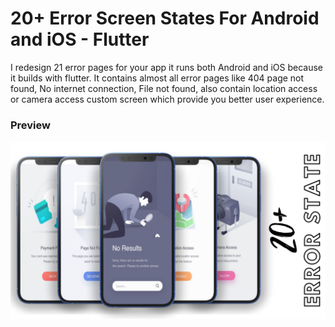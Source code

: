 # 20+ Error Screen States For Android and iOS - Flutter

I redesign 21 error pages for your app it runs both Android and iOS because it builds with flutter. It contains almost all error pages like 404 page not found, No internet connection, File not found, also contain location access or camera access custom screen which provide you better user experience.

### Preview

![App UI](/ui.png)
